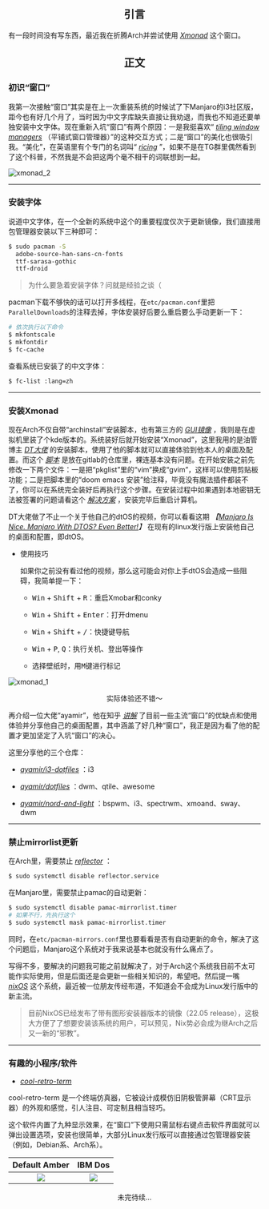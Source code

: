 ## <center>引言</center>

有一段时间没有写东西，最近我在折腾Arch并尝试使用 *[Xmonad](https://wiki.archlinux.org/title/Xmonad)* 这个窗口。

## <center>正文</center>

### 初识“窗口”

我第一次接触“窗口”其实是在上一次重装系统的时候试了下Manjaro的i3社区版，距今也有好几个月了，当时因为中文字库缺失直接让我劝退，而我也不知道还要单独安装中文字体。现在重新入坑“窗口”有两个原因：一是我挺喜欢“ *[tiling window managers](https://wiki.archlinux.org/title/Window_manager#Tiling_window_managers)* （平铺式窗口管理器）”的这种交互方式；二是“窗口”的美化也很吸引我。“美化”，在英语里有个专门的名词叫“ *[ricing](https://thatnixguy.github.io/posts/ricing/)* ”，如果不是在TG群里偶然看到了这个科普，不然我是不会把这两个毫不相干的词联想到一起。

![xmonad_2](https://cdn.jsdelivr.net/gh/Keanu-42/myCDN@main/arch/mjo3.png)

----

### 安装字体

说道中文字体，在一个全新的系统中这个的重要程度仅次于更新镜像，我们直接用包管理器安装以下三种即可：

```bash
$ sudo pacman -S 
  adobe-source-han-sans-cn-fonts
  ttf-sarasa-gothic
  ttf-droid
```

> 为什么要急着安装字体？问就是经验之谈（

pacman下载不够快的话可以打开多线程，在`etc/pacman.conf`里把`ParallelDownloads`的注释去掉，字体安装好后要么重启要么手动更新一下：

```bash
# 依次执行以下命令
$ mkfontscale
$ mkfontdir
$ fc-cache
```

查看系统已安装了的中文字体：

```bash
$ fc-list :lang=zh
```

----

### 安装Xmonad

现在Arch不仅自带“archinstall”安装脚本，也有第三方的 *[GUI镜像](https://archlinuxgui.in/)* ，我则是在虚拟机里装了个kde版本的。系统装好后就开始安装“Xmonad”，这里我用的是油管博主 *[DT大佬](https://www.youtube.com/c/DistroTube)* 的安装脚本，使用了他的脚本就可以直接体验到他本人的桌面及配置。而这个 *[脚本](https://gitlab.com/dwt1/dtos)* 是放在gitlab的仓库里，裸连基本没有问题。在开始安装之前先修改一下两个文件：一是把“pkglist”里的“vim”换成“gvim”，这样可以使用剪贴板功能；二是把脚本里的“doom emacs 安装”给注释，毕竟没有魔法插件都装不了，你可以在系统完全装好后再执行这个步骤。在安装过程中如果遇到本地密钥无法被签署的问题请看这个 *[解决方案](https://www.archlinuxcn.org/gnupg-2-1-and-the-pacman-keyring/)* ，安装完毕后重启计算机。

DT大佬做了不止一个关于他自己的dtOS的视频，你可以看看这期 *【[Manjaro Is Nice. Manjaro With DTOS? Even Better!](https://youtu.be/ZMyWOVGx2c4)】* 在现有的linux发行版上安装他自己的桌面和配置，即dtOS。

- 使用技巧

  如果你之前没有看过他的视频，那么这可能会对你上手dtOS会造成一些阻碍，我简单提一下：

  - <kbd>Win</kbd> + <kbd>Shift</kbd> + <kbd>R</kbd>：重启Xmobar和conky

  - <kbd>Win</kbd> + <kbd>Shift</kbd> + <kbd>Enter</kbd>：打开dmenu

  - <kbd>Win</kbd> + <kbd>Shift</kbd> + <kbd>/</kbd>：快捷键导航

  - <kbd>Win</kbd> + <kbd>P</kbd>, <kbd>Q</kbd>：执行关机、登出等操作

  - 选择壁纸时，用<kbd>M</kbd>键进行标记

![xmonad_1](https://cdn.jsdelivr.net/gh/Keanu-42/myCDN@main/arch/mjo2.png)

<center>实际体验还不错～</center>

再介绍一位大佬“ayamir”，他在知乎 *[讲解](https://www.zhihu.com/question/41364792/answer/1771261986)* 了目前一些主流“窗口”的优缺点和使用体验并分享他自己的桌面配置，其中涵盖了好几种“窗口”，我正是因为看了他的配置才更加坚定了入坑“窗口”的决心。

这里分享他的三个仓库：

- *[ayamir/i3-dotfiles](https://github.com/ayamir/i3-dotfiles)* ：i3

- *[ayamir/dotfiles](https://github.com/ayamir/dotfiles)* ：dwm、qtile、awesome

- *[ayamir/nord-and-light](https://github.com/ayamir/nord-and-light)* ：bspwm、i3、spectrwm、xmoand、sway、dwm

----

### 禁止mirrorlist更新

在Arch里，需要禁止 *[reflector](https://wiki.archlinux.org/title/Reflector)* ：

```bash
$ sudo systemctl disable reflector.service
```

在Manjaro里，需要禁止pamac的自动更新：

```bash
$ sudo systemctl disable pamac-mirrorlist.timer
# 如果不行，先执行这个
$ sudo systemctl mask pamac-mirrorlist.timer
```

同时，在`etc/pacman-mirrors.conf`里也要看看是否有自动更新的命令，解决了这个问题后，Manjaro这个系统对于我来说基本也就没有什么痛点了。

写得不多，要解决的问题我可能之前就解决了，对于Arch这个系统我目前不太可能作实际使用，但是后面还是会更新一些相关知识的，希望吧。然后提一嘴 *[nixOS](https://nixos.org/)* 这个系统，最近被一位朋友传经布道，不知道会不会成为Linux发行版中的新主流。

>  目前NixOS已经发布了带有图形安装器版本的镜像（22.05 release），这极大方便了了想要安装该系统的用户，可以预见，Nix势必会成为继Arch之后又一新的“邪教”。

----

### 有趣的小程序/软件

- *[cool-retro-term](https://github.com/Swordfish90/cool-retro-term)* 

cool-retro-term 是一个终端仿真器，它被设计成模仿旧阴极管屏幕（CRT显示器）的外观和感觉，引人注目、可定制且相当轻巧。

这个软件内置了九种显示效果，在“窗口”下使用只需鼠标右键点击软件界面就可以弹出设置选项，安装也很简单，大部分Linux发行版可以直接通过包管理器安装（例如，Debian系、Arch系）。

|                           Default Amber                           |                             IBM Dos                              |
| :----------------------------------------------------------: | :----------------------------------------------------------: |
| ![](https://cdn.jsdelivr.net/gh/Keanu-42/myCDN@main/arch/crt_default.png) | ![](https://cdn.jsdelivr.net/gh/Keanu-42/myCDN@main/arch/crt_dos.png) |



<center>未完待续...</center>
